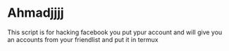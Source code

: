 # Ahmadjjjj
This script is for hacking facebook you put ypur account and will give you an accounts from your friendlist
and put it in termux
